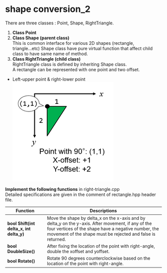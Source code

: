 # shape conversion_2

There are three classes : Point, Shape, RightTriangle.
1. **Class Point**
2. **Class Shape (parent class)**  
   This is common interface for various 2D shapes (rectangle, triangle...etc)
   Shape class have pure virtual function that affect child class to have same name of method.
3. **Class RightTriangle (child class)**  
   RightTriangle class is defined by inheriting Shape class.  
   A rectangle can be represented with one point and two offset.

- Left-upper point & right-lower point  
![readme-asset/img.png](readme-asset/img.png)

**Implement the following functions** in right-triangle.cpp  
Detailed specifications are given in the comment of rectangle.hpp header file.


| Function                                 | Descriptions                                                                                                                                                                                                             |
|------------------------------------------|--------------------------------------------------------------------------------------------------------------------------------------------------------------------------------------------------------------------------|
| **bool Shift(int delta_x, int delta_y)** | Move the shape by delta_x on the x-axis and by delta_y on the y-axis. After movement, if any of the four vertices of the shape have a negative number, the movement of the shape must be rejected and false is returned. |
| **bool DoubleSize()**                    | After fixing the location of the point with right-angle, double the xoffset and yoffset.                                                                                                                                 |
| **bool Rotate()**                        | Rotate 90 degrees counterclockwise based on the location of the point with right-angle.                                                                                                                                  |


